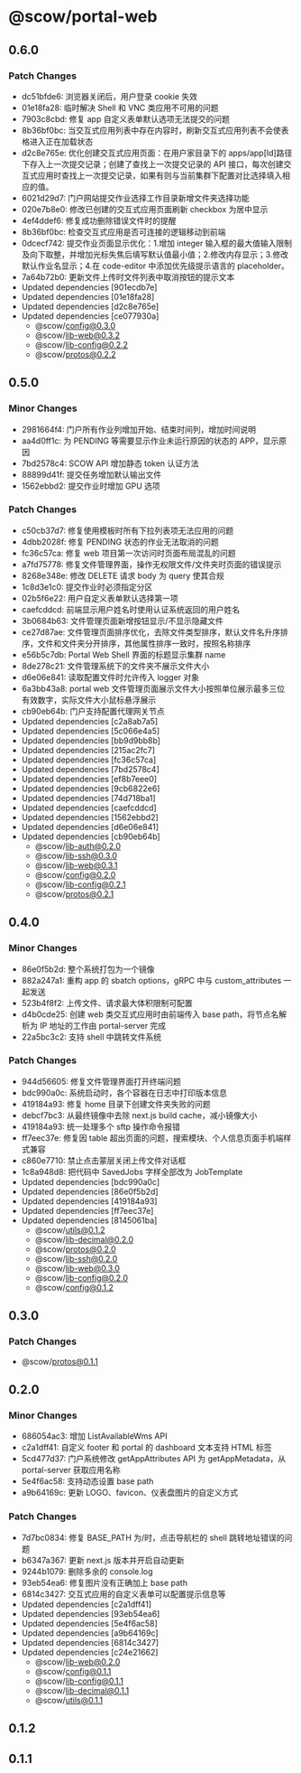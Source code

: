 # @scow/portal-web

## 0.6.0

### Patch Changes

- dc51bfde6: 浏览器关闭后，用户登录 cookie 失效
- 01e18fa28: 临时解决 Shell 和 VNC 类应用不可用的问题
- 7903c8cbd: 修复 app 自定义表单默认选项无法提交的问题
- 8b36bf0bc: 当交互式应用列表中存在内容时，刷新交互式应用列表不会使表格进入正在加载状态
- d2c8e765e: 优化创建交互式应用页面：在用户家目录下的 apps/app[Id]路径下存入上一次提交记录；创建了查找上一次提交记录的 API 接口，每次创建交互式应用时查找上一次提交记录，如果有则与当前集群下配置对比选择填入相应的值。
- 6021d29d7: 门户网站提交作业选择工作目录新增文件夹选择功能
- 020e7b8e0: 修改已创建的交互式应用页面刷新 checkbox 为居中显示
- 4ef4ddef6: 修复成功删除错误文件时的提醒
- 8b36bf0bc: 检查交互式应用是否可连接的逻辑移动到前端
- 0dcecf742: 提交作业页面显示优化：1.增加 integer 输入框的最大值输入限制及向下取整，并增加光标失焦后填写默认值最小值；2.修改内存显示；3.修改默认作业名显示；4.在 code-editor 中添加优先级提示语言的 placeholder。
- 7a64b72b0: 更新文件上传时文件列表中取消按钮的提示文本
- Updated dependencies [901ecdb7e]
- Updated dependencies [01e18fa28]
- Updated dependencies [d2c8e765e]
- Updated dependencies [ce077930a]
  - @scow/config@0.3.0
  - @scow/lib-web@0.3.2
  - @scow/lib-config@0.2.2
  - @scow/protos@0.2.2

## 0.5.0

### Minor Changes

- 2981664f4: 门户所有作业列增加开始、结束时间列，增加时间说明
- aa4d0ff1c: 为 PENDING 等需要显示作业未运行原因的状态的 APP，显示原因
- 7bd2578c4: SCOW API 增加静态 token 认证方法
- 88899d41f: 提交任务增加默认输出文件
- 1562ebbd2: 提交作业时增加 GPU 选项

### Patch Changes

- c50cb37d7: 修复使用模板时所有下拉列表项无法应用的问题
- 4dbb2028f: 修复 PENDING 状态的作业无法取消的问题
- fc36c57ca: 修复 web 项目第一次访问时页面布局混乱的问题
- a7fd75778: 修复文件管理界面，操作无权限文件/文件夹时页面的错误提示
- 8268e348e: 修改 DELETE 请求 body 为 query 使其合规
- 1c8d3e1c0: 提交作业时必须指定分区
- 02b5f6e22: 用户自定义表单默认选择第一项
- caefcddcd: 前端显示用户姓名时使用认证系统返回的用户姓名
- 3b0684b63: 文件管理页面新增按钮显示/不显示隐藏文件
- ce27d87ae: 文件管理页面排序优化，去除文件类型排序，默认文件名升序排序，文件和文件夹分开排序，其他属性排序一致时，按照名称排序
- e56b5c7db: Portal Web Shell 界面的标题显示集群 name
- 8de278c21: 文件管理系统下的文件夹不展示文件大小
- d6e06e841: 读取配置文件时允许传入 logger 对象
- 6a3bb43a8: portal web 文件管理页面展示文件大小按照单位展示最多三位有效数字，实际文件大小鼠标悬浮展示
- cb90eb64b: 门户支持配置代理网关节点
- Updated dependencies [c2a8ab7a5]
- Updated dependencies [5c066e4a5]
- Updated dependencies [bb9d9bb8b]
- Updated dependencies [215ac2fc7]
- Updated dependencies [fc36c57ca]
- Updated dependencies [7bd2578c4]
- Updated dependencies [ef8b7eee0]
- Updated dependencies [9cb6822e6]
- Updated dependencies [74d718ba1]
- Updated dependencies [caefcddcd]
- Updated dependencies [1562ebbd2]
- Updated dependencies [d6e06e841]
- Updated dependencies [cb90eb64b]
  - @scow/lib-auth@0.2.0
  - @scow/lib-ssh@0.3.0
  - @scow/lib-web@0.3.1
  - @scow/config@0.2.0
  - @scow/lib-config@0.2.1
  - @scow/protos@0.2.1

## 0.4.0

### Minor Changes

- 86e0f5b2d: 整个系统打包为一个镜像
- 882a247a1: 重构 app 的 sbatch options，gRPC 中与 custom_attributes 一起发送
- 523b4f8f2: 上传文件、请求最大体积限制可配置
- d4b0cde25: 创建 web 类交互式应用时由前端传入 base path，将节点名解析为 IP 地址的工作由 portal-server 完成
- 22a5bc3c2: 支持 shell 中跳转文件系统

### Patch Changes

- 944d56605: 修复文件管理界面打开终端问题
- bdc990a0c: 系统启动时，各个容器在日志中打印版本信息
- 419184a93: 修复 home 目录下创建文件夹失败的问题
- debcf7bc3: 从最终镜像中去除 next.js build cache，减小镜像大小
- 419184a93: 统一处理多个 sftp 操作命令报错
- ff7eec37e: 修复因 table 超出页面的问题，搜索模块、个人信息页面手机端样式兼容
- c860e7710: 禁止点击蒙层关闭上传文件对话框
- 1c8a948d8: 把代码中 SavedJobs 字样全部改为 JobTemplate
- Updated dependencies [bdc990a0c]
- Updated dependencies [86e0f5b2d]
- Updated dependencies [419184a93]
- Updated dependencies [ff7eec37e]
- Updated dependencies [8145061ba]
  - @scow/utils@0.1.2
  - @scow/lib-decimal@0.2.0
  - @scow/protos@0.2.0
  - @scow/lib-ssh@0.2.0
  - @scow/lib-web@0.3.0
  - @scow/lib-config@0.2.0
  - @scow/config@0.1.2

## 0.3.0

### Patch Changes

- @scow/protos@0.1.1

## 0.2.0

### Minor Changes

- 686054ac3: 增加 ListAvailableWms API
- c2a1dff41: 自定义 footer 和 portal 的 dashboard 文本支持 HTML 标签
- 5cd477d37: 门户系统修改 getAppAttributes API 为 getAppMetadata，从 portal-server 获取应用名称
- 5e4f6ac58: 支持动态设置 base path
- a9b64169c: 更新 LOGO、favicon、仪表盘图片的自定义方式

### Patch Changes

- 7d7bc0834: 修复 BASE_PATH 为/时，点击导航栏的 shell 跳转地址错误的问题
- b6347a367: 更新 next.js 版本并开启自动更新
- 9244b1079: 删除多余的 console.log
- 93eb54ea6: 修复图片没有正确加上 base path
- 6814c3427: 交互式应用的自定义表单可以配置提示信息等
- Updated dependencies [c2a1dff41]
- Updated dependencies [93eb54ea6]
- Updated dependencies [5e4f6ac58]
- Updated dependencies [a9b64169c]
- Updated dependencies [6814c3427]
- Updated dependencies [c24e21662]
  - @scow/lib-web@0.2.0
  - @scow/config@0.1.1
  - @scow/lib-config@0.1.1
  - @scow/lib-decimal@0.1.1
  - @scow/utils@0.1.1

## 0.1.2

## 0.1.1

